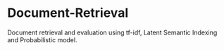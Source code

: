 # Document-Retrieval
Document retrieval and evaluation using tf-idf, Latent Semantic Indexing and Probabilistic model.  
